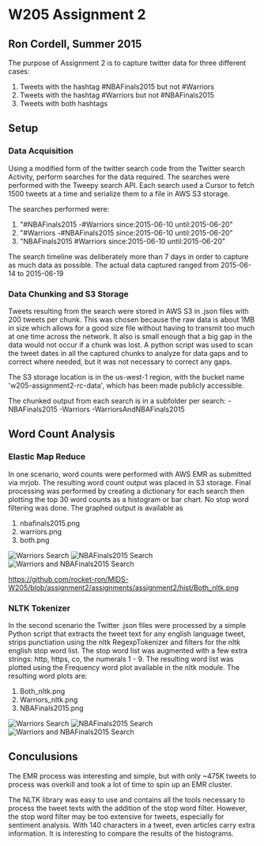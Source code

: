 # W205 Assignment 2 #
## Ron Cordell, Summer 2015 ##

The purpose of Assignment 2 is to capture twitter data for three different cases:
 1. Tweets with the hashtag #NBAFinals2015 but not #Warriors
 2. Tweets with the hashtag #Warriors but not #NBAFinals2015
 3. Tweets with both hashtags

## Setup ##

### Data Acquisition ###

Using a modified form of the twitter search code from the Twitter search Activity, perform searches for the data required.
The searches were performed with the Tweepy search API. Each search used a Cursor to fetch 1500 tweets at a time and serialize
them to a file in AWS S3 storage.

The searches performed were:
 1. "#NBAFinals2015 -#Warriors since:2015-06-10 until:2015-06-20"
 2. "#Warriors -#NBAFinals2015 since:2015-06-10 until:2015-06-20"
 3. "NBAFinals2015 #Warriors since:2015-06-10 until:2015-06-20"

The search timeline was deliberately more than 7 days in order to capture as much data as possible. The actual data captured ranged
from 2015-06-14 to 2015-06-19

### Data Chunking and S3 Storage ###

Tweets resulting from the search were stored in AWS S3 in .json files with 200 tweets per chunk. This was chosen because the raw data
is about 1MB in size which allows for a good size file without having to transmit too much at one time across the network. It also is
small enough that a big gap in the data would not occur if a chunk was lost. A python script was used to scan the tweet dates in all
the captured chunks to analyze for data gaps and to correct where needed, but it was not necessary to correct any gaps.

The S3 storage location is in the us-west-1 region, with the bucket name 'w205-assignment2-rc-data', which has been made publicly
accessible.

The chunked output from each search is in a subfolder per search:
 -NBAFinals2015
 -Warriors
 -WarriorsAndNBAFinals2015

## Word Count Analysis ##

### Elastic Map Reduce ###

In one scenario, word counts were performed with AWS EMR as submitted via mrjob. The resulting word count output was placed in S3 storage.
Final processing was performed by creating a dictionary for each search then plotting the top 30 word counts as a histogram or bar
chart. No stop word filtering was done. The graphed output is available as 
 1. nbafinals2015.png
 2. warriors.png
 3. both.png

![Warriors Search](https://github.com/rocket-ron/MIDS-W205/blob/assignment2/assignments/assignment2/hist/warriors.png "#Warriors")
![NBAFinals2015 Search](https://github.com/rocket-ron/MIDS-W205/blob/assignment2/assignments/assignment2/hist/nbafinals2015.png "#NBAFinals2015")
![Warriors and NBAFinals2015 Search](https://github.com/rocket-ron/MIDS-W205/blob/assignment2/assignments/assignment2/hist/warriors.png "#Warriors and #NBAFinals2015")

https://github.com/rocket-ron/MIDS-W205/blob/assignment2/assignments/assignment2/hist/Both_nltk.png

### NLTK Tokenizer ###

In the second scenario the Twitter .json files were processed by a simple Python script that extracts the tweet text for any english 
language tweet, strips punctiation using the nltk RegexpTokenizer and filters for the nltk english stop word list. The stop word list
was augmented with a few extra strings: http, https, co, the numerals 1 - 9. The resulting word list was plotted using the Frequency
word plot available in the nltk module. The resulting word plots are:
 1. Both_nltk.png
 2. Warriors_nltk.png
 3. NBAFinals2015.png

![Warriors Search](https://github.com/rocket-ron/MIDS-W205/blob/assignment2/assignments/assignment2/hist/Warriors_nltk.png "#Warriors")
![NBAFinals2015 Search](https://github.com/rocket-ron/MIDS-W205/blob/assignment2/assignments/assignment2/hist/NBAFinals2015_nltk.png "#NBAFinals2015")
![Warriors and NBAFinals2015 Search](https://github.com/rocket-ron/MIDS-W205/blob/assignment2/assignments/assignment2/hist/Both_nltk.png "#Warriors and #NBAFinals2015")

 ## Conculusions ##

 The EMR process was interesting and simple, but with only ~475K tweets to process was overkill and took a lot of time to spin up an 
 EMR cluster. 

 The NLTK library was easy to use and contains all the tools necessary to process the tweet texts with the addition of the stop word 
 filter. However, the stop word filter may be too extensive for tweets, especially for sentiment analysis. With 140 characters in a 
 tweet, even articles carry extra information. It is interesting to compare the results of the histograms.

